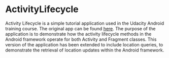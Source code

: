 # ActivityLifecycle

Activity Lifecycle is a simple tutorial application used in the Udacity Android training course. The original app can be found [here](https://github.com/udacity/android-lifecycle). The purpose of the application is to demonstrate how the activity lifecycle methods in the Android framework operate for both Activity and Fragment classes. This version of the application has been extended to include location queries, to demonstrate the retrieval of location updates within the Android framework.
